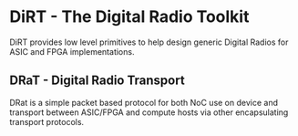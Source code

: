 # DiRT - The Digital Radio Toolkit
DiRT provides low level primitives to help design generic Digital Radios for ASIC and FPGA implementations.

## DRaT - Digital Radio Transport
DRat is a simple packet based protocol for both NoC use on device and transport between ASIC/FPGA and compute hosts via other encapsulating transport protocols.
